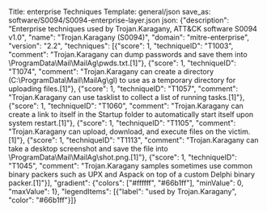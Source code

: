Title: enterprise Techniques
Template: general/json
save_as: software/S0094/S0094-enterprise-layer.json
json: {"description": "Enterprise techniques used by Trojan.Karagany, ATT&CK software S0094 v1.0", "name": "Trojan.Karagany (S0094)", "domain": "mitre-enterprise", "version": "2.2", "techniques": [{"score": 1, "techniqueID": "T1003", "comment": "Trojan.Karagany can dump passwords and save them into \\ProgramData\\Mail\\MailAg\\pwds.txt.[1]"}, {"score": 1, "techniqueID": "T1074", "comment": "Trojan.Karagany can create a directory (C:\\ProgramData\\Mail\\MailAg\\gl) to use as a temporary directory for uploading files.[1]"}, {"score": 1, "techniqueID": "T1057", "comment": "Trojan.Karagany can use tasklist to collect a list of running tasks.[1]"}, {"score": 1, "techniqueID": "T1060", "comment": "Trojan.Karagany can create a link to itself in the Startup folder to automatically start itself upon system restart.[1]"}, {"score": 1, "techniqueID": "T1105", "comment": "Trojan.Karagany can upload, download, and execute files on the victim.[1]"}, {"score": 1, "techniqueID": "T1113", "comment": "Trojan.Karagany can take a desktop screenshot and save the file into \\ProgramData\\Mail\\MailAg\\shot.png.[1]"}, {"score": 1, "techniqueID": "T1045", "comment": "Trojan.Karagany samples sometimes use common binary packers such as UPX and Aspack on top of a custom Delphi binary packer.[1]"}], "gradient": {"colors": ["#ffffff", "#66b1ff"], "minValue": 0, "maxValue": 1}, "legendItems": [{"label": "used by Trojan.Karagany", "color": "#66b1ff"}]}